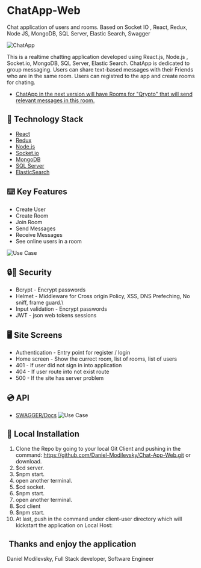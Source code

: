 # ChatApp-Web
Chat application of users and rooms. Based on Socket IO , React, Redux, Node JS, MongoDB, SQL Server, Elastic Search, Swagger

![ChatApp](https://iili.io/ooBqrl.png)

This is a realtime chatting application developed using React.js, Node.js , Socket.io, MongoDB, SQL Server, Elastic Search.
ChatApp is dedicated to group messaging. Users can share text-based messages with their Friends who are in the same room.
Users can registred to the app and create rooms for chating.
- [ChatApp in the next version will have Rooms for "Qrypto" that will send relevant messages in this room.]()



## 🏁 Technology Stack
- [React](https://reactjs.org/)
- [Redux](https://redux.js.org//)
- [Node.js](https://nodejs.org/en/)
- [Socket.io](https://socket.io/)
- [MongoDB](https://www.mongodb.com/)
- [SQL Server](https://sqliteonline.com/)
- [ElasticSearch](https://www.elastic.co/)



## ⌨️ Key Features
- Create User
- Create Room
- Join Room
- Send Messages
- Receive Messages
- See online users in a room

![Use Case](https://i.imgur.com/bInriug.png)


## 🔒🔑‍ Security
- Bcrypt - Encrypt passwords
- Helmet - Middleware for Cross origin Policy, XSS, DNS Prefeching, No sniff, frame guard.\
- Input validation - Encrypt passwords
- JWT - json web tokens sessions


## 🖥️‍ Site Screens
- Authentication - Entry point for register / login
- Home screen - Show the currect room, list of rooms, list of users
- 401 - If user did not sign in into application
- 404 - If user route into not exist route
- 500 - If the site has server problem

## 💿‍ API
- [SWAGGER/Docs](https://fire102.herokuapp.com/docs/)
![Use Case](https://i.imgur.com/0rRj8gx.png)



## 🏃‍ Local Installation

1. Clone the Repo by going to your local Git Client and pushing in the command:
https://github.com/Daniel-Modilevsky/Chat-App-Web.git
or download.
2. $cd server.
3. $npm start.
4. open another terminal.
5. $cd socket.
6. $npm start.
7. open another terminal.
8. $cd client
9. $npm start.
10. At last, push in the command under client-user directory which will kickstart the application on Local Host:


## ‍ Thanks and enjoy the application
Daniel Modilevsky,
Full Stack developer,
Software Engineer

